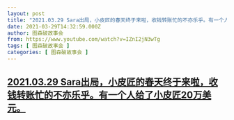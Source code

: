 ```yaml
---
layout: post
title: "2021.03.29 Sara出局，小皮匠的春天终于来啦，收钱转账忙的不亦乐乎。有一个人给了小皮匠20万美元。"
date: 2021-03-29T14:32:59.000Z
author: 图森破故事会
from: https://www.youtube.com/watch?v=IZnI2jN3wTg
tags: [ 图森破故事会 ]
categories: [ 图森破故事会 ]
---
```

<!--1617028379000-->
[2021.03.29 Sara出局，小皮匠的春天终于来啦，收钱转账忙的不亦乐乎。有一个人给了小皮匠20万美元。](https://www.youtube.com/watch?v=IZnI2jN3wTg)
------

<div>

</div>
